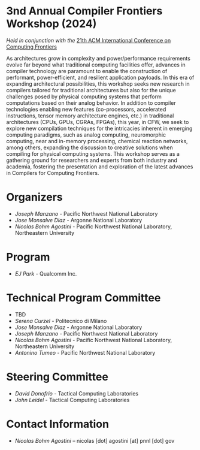 # 3nd Annual Compiler Frontiers Workshop (2024)

*Held in conjunction with the* [21th ACM International Conference on Computing Frontiers](https://www.computingfrontiers.org/2024/)

As architectures grow in complexity and power/performance requirements evolve
far beyond what traditional computing facilities offer, advances in compiler
technology are paramount to enable the construction of performant,
power-efficient, and resilient application payloads. In this era of expanding
architectural possibilities, this workshop seeks new research in compilers
tailored for traditional architectures but also for the unique challenges posed
by physical computing systems that perform computations based on their analog
behavior. In addition to compiler technologies enabling new features
(co-processors, accelerated instructions, tensor memory architecture engines,
etc.) in traditional architectures (CPUs, GPUs, CGRAs, FPGAs), this year, in
CFW, we seek to explore new compilation techniques for the intricacies inherent
in emerging computing paradigms, such as analog computing, neuromorphic
computing, near and in-memory processing, chemical reaction networks, among
others, expanding the discussion to creative solutions when compiling for
physical computing systems. This workshop serves as a gathering ground for
researchers and experts from both industry and academia, fostering the
presentation and exploration of the latest advances in Compilers for Computing
Frontiers.


<!--
# Program

May 10, 2024 (all times are CEST)

<table>
    <tr>
        <td align="left"><br/> 15:15-15:40 </td>
        <td align="left"><b>Invited talk</b> <br/> 
        Application-Level Architecture Design  <br/>
        <i>John Leidel</i> 
        </td>
    </tr>
    <tr>
        <td align="left"><br/> 15:40-16:05 <br/><br/><br/> 16:05-16:30</td>
        <td align="left"><b>Paper Session</b> <br/>
        Clever DAE: Compiler Optimizations for Digital Twins at Scale <br/> 
        <i>Michele Scuttari, Nicola Camillucci, Daniele Cattaneo, Giovanni Agosta, Francesco Casella, Stefano Cherubin and Federico Terraneo</i> <br/><br/>
        Compiler-Injected SIHFT for Embedded Operating Systems <br/>
        <i>Davide Baroffio and Federico Reghenzani</i> 
        <br/>
        </td>
    </tr>
</table>
-->

# Organizers

* *Joseph Manzano* - Pacific Northwest National Laboratory
* *Jose Monsalve Diaz* - Argonne National Laboratory
* *Nicolas Bohm Agostini* - Pacific Northwest National Laboratory, Northeastern University

# Program

* *EJ Park* - Qualcomm Inc.
<!-- Academic/MLIR -->

# Technical Program Committee

<!-- * *Kristian Rietveld* - Leiden University -->
* TBD
* *Serena Curzel* - Politecnico di Milano
* *Jose Monsalve Diaz* - Argonne National Laboratory
* *Joseph Manzano* - Pacific Northwest National Laboratory
* *Nicolas Bohm Agostini* - Pacific Northwest National Laboratory, Northeastern University
* *Antonino Tumeo* - Pacific Northwest National Laboratory

# Steering Committee

* *David Donofrio* - Tactical Computing Laboratories
* *John Leidel* - Tactical Computing Laboratories

# Contact Information

* *Nicolas Bohm Agostini* – nicolas [dot] agostini [at] pnnl [dot] gov
